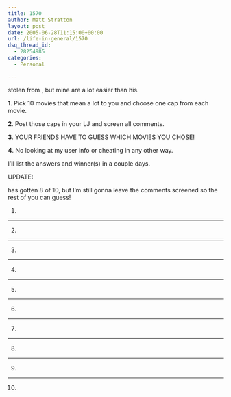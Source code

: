 ```yaml
---
title: 1570
author: Matt Stratton
layout: post
date: 2005-06-28T11:15:00+00:00
url: /life-in-general/1570
dsq_thread_id:
  - 28254985
categories:
  - Personal

---
```

stolen from , but mine are a lot easier than his.

**1**. Pick 10 movies that mean a lot to you and choose one cap from each movie.
  
**2**. Post those caps in your LJ and screen all comments.
  
**3**. YOUR FRIENDS HAVE TO GUESS WHICH MOVIES YOU CHOSE!
  
**4**. No looking at my user info or cheating in any other way.

I&#8217;ll list the answers and winner(s) in a couple days.

UPDATE:
   
has gotten 8 of 10, but I&#8217;m still gonna leave the comments screened so the rest of you can guess!

1. <img src="http://photos17.flickr.com/22169111_1150124faf.jpg?v=0" alt="" style="vertical-align:text-top;" />
  


* * *


  
2. <img src="http://photos17.flickr.com/22169110_db02862f1a.jpg?v=0" alt="" style="vertical-align:text-top;" />
  
</p> 

* * *


  
3. <img src="http://photos16.flickr.com/22169108_6fc404808f.jpg?v=0" alt="" style="vertical-align:text-top;" />
  
</p> 

* * *


  
4. <img src="http://photos17.flickr.com/22169104_0eafc52e21.jpg?v=0" alt="" style="vertical-align:text-top;" />
  
</p> 

* * *


  
5. <img src="http://photos17.flickr.com/22169100_895c7d8308.jpg?v=0" alt="" style="vertical-align:text-top;" />
  
</p> 

* * *


  
6. <img src="http://photos17.flickr.com/22169097_e8f7ef62ef.jpg?v=0" alt="" style="vertical-align:text-top;" />
  
</p> 

* * *


  
7. <img src="http://photos16.flickr.com/22169094_cdc64671aa.jpg?v=0" alt="" style="vertical-align:text-top;" />
  
</p> 

* * *


  
8. <img src="http://photos17.flickr.com/22169091_c8d88b73ea.jpg?v=0" alt="" style="vertical-align:text-top;" />
  
</p> 

* * *


  
9. <img src="http://photos16.flickr.com/22169084_fd542dccb6.jpg?v=0" alt="" style="vertical-align:text-top;" />
  
</p> 

* * *


  
10. <img src="http://photos16.flickr.com/22169982_571549290e.jpg?v=0" alt="" style="vertical-align:text-top;" /></p>